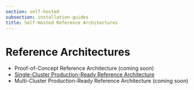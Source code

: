 ```yaml
---
section: self-hosted
subsection: installation-guides
title: Self-Hosted Reference Architectures
---
```


<script context="module">
  export const prerender = true;
</script>

# Reference Architectures

- Proof-of-Concept Reference Architecture (coming soon)
- [Single-Cluster Production-Ready Reference Architecture](./reference-architecture/production-ready-single-cluster)
- Multi-Cluster Production-Ready Reference Architecture (coming soon)
